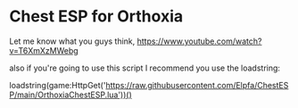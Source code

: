 # Chest ESP for Orthoxia

Let me know what you guys think, https://www.youtube.com/watch?v=T6XmXzMWebg

also if you're going to use this script I recommend you use the loadstring:

loadstring(game:HttpGet('https://raw.githubusercontent.com/Elpfa/ChestESP/main/OrthoxiaChestESP.lua'))()
